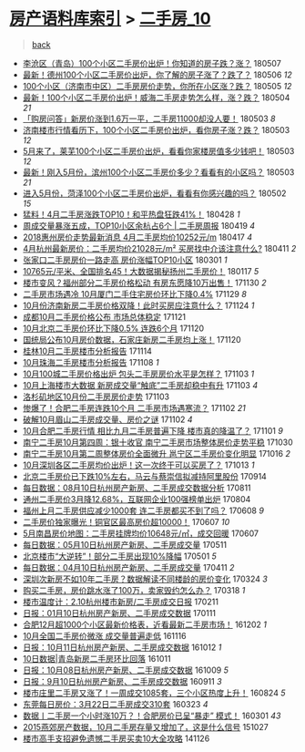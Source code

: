 [房产语料库索引](../../README.md)  > [二手房_10](二手房_10.md)
====
> [back](../README.md)

- [李沧区（青岛）100个小区二手房价出炉！你知道的房子跌？涨？](http://jkwz.applinzi.com/ittc/7100296179273434123.html#%E6%9D%8E%E6%B2%A7%E5%8C%BA%EF%BC%88%E9%9D%92%E5%B2%9B%EF%BC%89100%E4%B8%AA%E5%B0%8F%E5%8C%BA%E4%BA%8C%E6%89%8B%E6%88%BF%E4%BB%B7%E5%87%BA%E7%82%89%EF%BC%81%E4%BD%A0%E7%9F%A5%E9%81%93%E7%9A%84%E6%88%BF%E5%AD%90%E8%B7%8C%EF%BC%9F%E6%B6%A8%EF%BC%9F) 180507  
- [最新！德州100个小区二手房价出炉，你了解的房子涨了？跌了？](http://jkwz.applinzi.com/ittc/7100090387907740682.html#%E6%9C%80%E6%96%B0%EF%BC%81%E5%BE%B7%E5%B7%9E100%E4%B8%AA%E5%B0%8F%E5%8C%BA%E4%BA%8C%E6%89%8B%E6%88%BF%E4%BB%B7%E5%87%BA%E7%82%89%EF%BC%8C%E4%BD%A0%E4%BA%86%E8%A7%A3%E7%9A%84%E6%88%BF%E5%AD%90%E6%B6%A8%E4%BA%86%EF%BC%9F%E8%B7%8C%E4%BA%86%EF%BC%9F) 180506 *12* 
- [100个小区（济南市中区）二手房房价走势，你所在小区涨？跌？](http://jkwz.applinzi.com/ittc/7099742193084531718.html#100%E4%B8%AA%E5%B0%8F%E5%8C%BA%EF%BC%88%E6%B5%8E%E5%8D%97%E5%B8%82%E4%B8%AD%E5%8C%BA%EF%BC%89%E4%BA%8C%E6%89%8B%E6%88%BF%E6%88%BF%E4%BB%B7%E8%B5%B0%E5%8A%BF%EF%BC%8C%E4%BD%A0%E6%89%80%E5%9C%A8%E5%B0%8F%E5%8C%BA%E6%B6%A8%EF%BC%9F%E8%B7%8C%EF%BC%9F) 180505 *12* 
- [最新！100个小区二手房价出炉！威海二手房走势怎么样，涨？跌？](http://jkwz.applinzi.com/ittc/7099395728520774662.html#%E6%9C%80%E6%96%B0%EF%BC%81100%E4%B8%AA%E5%B0%8F%E5%8C%BA%E4%BA%8C%E6%89%8B%E6%88%BF%E4%BB%B7%E5%87%BA%E7%82%89%EF%BC%81%E5%A8%81%E6%B5%B7%E4%BA%8C%E6%89%8B%E6%88%BF%E8%B5%B0%E5%8A%BF%E6%80%8E%E4%B9%88%E6%A0%B7%EF%BC%8C%E6%B6%A8%EF%BC%9F%E8%B7%8C%EF%BC%9F) 180504 *21* 
- [「购房问答」新房价涨到1.6万一平，二手房11000却没人要！](http://jkwz.applinzi.com/ittc/7098966690027275271.html#%E3%80%8C%E8%B4%AD%E6%88%BF%E9%97%AE%E7%AD%94%E3%80%8D%E6%96%B0%E6%88%BF%E4%BB%B7%E6%B6%A8%E5%88%B01.6%E4%B8%87%E4%B8%80%E5%B9%B3%EF%BC%8C%E4%BA%8C%E6%89%8B%E6%88%BF11000%E5%8D%B4%E6%B2%A1%E4%BA%BA%E8%A6%81%EF%BC%81) 180503 *8* 
- [济南楼市行情看历下，100个小区二手房价出炉，看你房子涨？跌？](http://jkwz.applinzi.com/ittc/7098918458777666567.html#%E6%B5%8E%E5%8D%97%E6%A5%BC%E5%B8%82%E8%A1%8C%E6%83%85%E7%9C%8B%E5%8E%86%E4%B8%8B%EF%BC%8C100%E4%B8%AA%E5%B0%8F%E5%8C%BA%E4%BA%8C%E6%89%8B%E6%88%BF%E4%BB%B7%E5%87%BA%E7%82%89%EF%BC%8C%E7%9C%8B%E4%BD%A0%E6%88%BF%E5%AD%90%E6%B6%A8%EF%BC%9F%E8%B7%8C%EF%BC%9F) 180503 *12* 
- [5月来了，莱芜100个小区二手房价出炉，看看你家楼房值多少钱吧！](http://jkwz.applinzi.com/ittc/7098896015249900555.html#5%E6%9C%88%E6%9D%A5%E4%BA%86%EF%BC%8C%E8%8E%B1%E8%8A%9C100%E4%B8%AA%E5%B0%8F%E5%8C%BA%E4%BA%8C%E6%89%8B%E6%88%BF%E4%BB%B7%E5%87%BA%E7%82%89%EF%BC%8C%E7%9C%8B%E7%9C%8B%E4%BD%A0%E5%AE%B6%E6%A5%BC%E6%88%BF%E5%80%BC%E5%A4%9A%E5%B0%91%E9%92%B1%E5%90%A7%EF%BC%81) 180503 *12* 
- [最新！刚入5月份，滨州100个小区二手房价多少？看看有的小区吗？](http://jkwz.applinzi.com/ittc/7098824710265766923.html#%E6%9C%80%E6%96%B0%EF%BC%81%E5%88%9A%E5%85%A55%E6%9C%88%E4%BB%BD%EF%BC%8C%E6%BB%A8%E5%B7%9E100%E4%B8%AA%E5%B0%8F%E5%8C%BA%E4%BA%8C%E6%89%8B%E6%88%BF%E4%BB%B7%E5%A4%9A%E5%B0%91%EF%BC%9F%E7%9C%8B%E7%9C%8B%E6%9C%89%E7%9A%84%E5%B0%8F%E5%8C%BA%E5%90%97%EF%BC%9F) 180503 *21* 
- [进入5月份，菏泽100个小区二手房价出炉，看看有你感兴趣的吗？](http://jkwz.applinzi.com/ittc/7098640894951687178.html#%E8%BF%9B%E5%85%A55%E6%9C%88%E4%BB%BD%EF%BC%8C%E8%8F%8F%E6%B3%BD100%E4%B8%AA%E5%B0%8F%E5%8C%BA%E4%BA%8C%E6%89%8B%E6%88%BF%E4%BB%B7%E5%87%BA%E7%82%89%EF%BC%8C%E7%9C%8B%E7%9C%8B%E6%9C%89%E4%BD%A0%E6%84%9F%E5%85%B4%E8%B6%A3%E7%9A%84%E5%90%97%EF%BC%9F) 180502 *15* 
- [猛料！4月二手房涨跌TOP10！和平热盘狂跌41%！](http://jkwz.applinzi.com/ittc/7097083795633341456.html#%E7%8C%9B%E6%96%99%EF%BC%814%E6%9C%88%E4%BA%8C%E6%89%8B%E6%88%BF%E6%B6%A8%E8%B7%8CTOP10%EF%BC%81%E5%92%8C%E5%B9%B3%E7%83%AD%E7%9B%98%E7%8B%82%E8%B7%8C41%25%EF%BC%81) 180428 *1* 
- [周成交量暴涨五成，TOP10小区余杭占6个 | 二手房周报](http://jkwz.applinzi.com/ittc/7093606940683011082.html#%E5%91%A8%E6%88%90%E4%BA%A4%E9%87%8F%E6%9A%B4%E6%B6%A8%E4%BA%94%E6%88%90%EF%BC%8CTOP10%E5%B0%8F%E5%8C%BA%E4%BD%99%E6%9D%AD%E5%8D%A06%E4%B8%AA+%7C+%E4%BA%8C%E6%89%8B%E6%88%BF%E5%91%A8%E6%8A%A5) 180419 *4* 
- [2018惠州房价走势最新消息 4月二手房均价10252元/m](http://jkwz.applinzi.com/ittc/7092942079468766215.html#2018%E6%83%A0%E5%B7%9E%E6%88%BF%E4%BB%B7%E8%B5%B0%E5%8A%BF%E6%9C%80%E6%96%B0%E6%B6%88%E6%81%AF+4%E6%9C%88%E4%BA%8C%E6%89%8B%E6%88%BF%E5%9D%87%E4%BB%B710252%E5%85%83%2Fm) 180417 *4* 
- [4月杭州最新房价：二手房均价21028元/m² 买房找中介该注意什么?](http://jkwz.applinzi.com/ittc/7090674497269269514.html#4%E6%9C%88%E6%9D%AD%E5%B7%9E%E6%9C%80%E6%96%B0%E6%88%BF%E4%BB%B7%EF%BC%9A%E4%BA%8C%E6%89%8B%E6%88%BF%E5%9D%87%E4%BB%B721028%E5%85%83%2Fm%C2%B2+%E4%B9%B0%E6%88%BF%E6%89%BE%E4%B8%AD%E4%BB%8B%E8%AF%A5%E6%B3%A8%E6%84%8F%E4%BB%80%E4%B9%88%3F) 180411 *2* 
- [张家口二手房房价一路走高 房价涨幅TOP10小区](http://jkwz.applinzi.com/ittc/7075434346213540880.html#%E5%BC%A0%E5%AE%B6%E5%8F%A3%E4%BA%8C%E6%89%8B%E6%88%BF%E6%88%BF%E4%BB%B7%E4%B8%80%E8%B7%AF%E8%B5%B0%E9%AB%98+%E6%88%BF%E4%BB%B7%E6%B6%A8%E5%B9%85TOP10%E5%B0%8F%E5%8C%BA) 180301 *1* 
- [10765元/平米、全国排名45！大数据揭秘扬州二手房价！](http://jkwz.applinzi.com/ittc/7059506031694971910.html#10765%E5%85%83%2F%E5%B9%B3%E7%B1%B3%E3%80%81%E5%85%A8%E5%9B%BD%E6%8E%92%E5%90%8D45%EF%BC%81%E5%A4%A7%E6%95%B0%E6%8D%AE%E6%8F%AD%E7%A7%98%E6%89%AC%E5%B7%9E%E4%BA%8C%E6%89%8B%E6%88%BF%E4%BB%B7%EF%BC%81) 180117 *5* 
- [楼市变风？福州部分二手房价格松动 有房东愿降10万出售！](http://jkwz.applinzi.com/ittc/7041818553223742480.html#%E6%A5%BC%E5%B8%82%E5%8F%98%E9%A3%8E%EF%BC%9F%E7%A6%8F%E5%B7%9E%E9%83%A8%E5%88%86%E4%BA%8C%E6%89%8B%E6%88%BF%E4%BB%B7%E6%A0%BC%E6%9D%BE%E5%8A%A8+%E6%9C%89%E6%88%BF%E4%B8%9C%E6%84%BF%E9%99%8D10%E4%B8%87%E5%87%BA%E5%94%AE%EF%BC%81) 171130 *2* 
- [二手房市场遇冷 10月厦门二手住宅房价环比下降0.4%](http://jkwz.applinzi.com/ittc/7041304437228831760.html#%E4%BA%8C%E6%89%8B%E6%88%BF%E5%B8%82%E5%9C%BA%E9%81%87%E5%86%B7+10%E6%9C%88%E5%8E%A6%E9%97%A8%E4%BA%8C%E6%89%8B%E4%BD%8F%E5%AE%85%E6%88%BF%E4%BB%B7%E7%8E%AF%E6%AF%94%E4%B8%8B%E9%99%8D0.4%25) 171129 *8* 
- [10月份济南新房二手房价格双降！此时买房应注意什么？](http://jkwz.applinzi.com/ittc/7039451579508327440.html#10%E6%9C%88%E4%BB%BD%E6%B5%8E%E5%8D%97%E6%96%B0%E6%88%BF%E4%BA%8C%E6%89%8B%E6%88%BF%E4%BB%B7%E6%A0%BC%E5%8F%8C%E9%99%8D%EF%BC%81%E6%AD%A4%E6%97%B6%E4%B9%B0%E6%88%BF%E5%BA%94%E6%B3%A8%E6%84%8F%E4%BB%80%E4%B9%88%EF%BC%9F) 171124 *1* 
- [成都10月二手房价格公布 市场总体稳定](http://jkwz.applinzi.com/ittc/7038417562759595025.html#%E6%88%90%E9%83%BD10%E6%9C%88%E4%BA%8C%E6%89%8B%E6%88%BF%E4%BB%B7%E6%A0%BC%E5%85%AC%E5%B8%83+%E5%B8%82%E5%9C%BA%E6%80%BB%E4%BD%93%E7%A8%B3%E5%AE%9A) 171121  
- [10月北京二手房价环比下降0.5% 连跌6个月](http://jkwz.applinzi.com/ittc/7037992210061067281.html#10%E6%9C%88%E5%8C%97%E4%BA%AC%E4%BA%8C%E6%89%8B%E6%88%BF%E4%BB%B7%E7%8E%AF%E6%AF%94%E4%B8%8B%E9%99%8D0.5%25+%E8%BF%9E%E8%B7%8C6%E4%B8%AA%E6%9C%88) 171120  
- [国统局公布10月房价数据，石家庄新房二手房均上涨！](http://jkwz.applinzi.com/ittc/7037971159264527376.html#%E5%9B%BD%E7%BB%9F%E5%B1%80%E5%85%AC%E5%B8%8310%E6%9C%88%E6%88%BF%E4%BB%B7%E6%95%B0%E6%8D%AE%EF%BC%8C%E7%9F%B3%E5%AE%B6%E5%BA%84%E6%96%B0%E6%88%BF%E4%BA%8C%E6%89%8B%E6%88%BF%E5%9D%87%E4%B8%8A%E6%B6%A8%EF%BC%81) 171120  
- [桂林10月二手房楼市分析报告](http://jkwz.applinzi.com/ittc/7035864334981399568.html#%E6%A1%82%E6%9E%9710%E6%9C%88%E4%BA%8C%E6%89%8B%E6%88%BF%E6%A5%BC%E5%B8%82%E5%88%86%E6%9E%90%E6%8A%A5%E5%91%8A) 171114  
- [10月珠海二手房楼市分析报告](http://jkwz.applinzi.com/ittc/7033493498010010640.html#10%E6%9C%88%E7%8F%A0%E6%B5%B7%E4%BA%8C%E6%89%8B%E6%88%BF%E6%A5%BC%E5%B8%82%E5%88%86%E6%9E%90%E6%8A%A5%E5%91%8A) 171108 *1* 
- [10月100城二手房价格出炉 包头二手房房价水平是怎样？](http://jkwz.applinzi.com/ittc/7031765576492516368.html#10%E6%9C%88100%E5%9F%8E%E4%BA%8C%E6%89%8B%E6%88%BF%E4%BB%B7%E6%A0%BC%E5%87%BA%E7%82%89+%E5%8C%85%E5%A4%B4%E4%BA%8C%E6%89%8B%E6%88%BF%E6%88%BF%E4%BB%B7%E6%B0%B4%E5%B9%B3%E6%98%AF%E6%80%8E%E6%A0%B7%EF%BC%9F) 171103 *1* 
- [10月上海楼市大数据 新房成交量“触底”二手房却稳中有升](http://jkwz.applinzi.com/ittc/7031728250580108304.html#10%E6%9C%88%E4%B8%8A%E6%B5%B7%E6%A5%BC%E5%B8%82%E5%A4%A7%E6%95%B0%E6%8D%AE+%E6%96%B0%E6%88%BF%E6%88%90%E4%BA%A4%E9%87%8F%E2%80%9C%E8%A7%A6%E5%BA%95%E2%80%9D%E4%BA%8C%E6%89%8B%E6%88%BF%E5%8D%B4%E7%A8%B3%E4%B8%AD%E6%9C%89%E5%8D%87) 171103 *4* 
- [洛杉矶地区10月份二手房房价走势](http://jkwz.applinzi.com/ittc/7031627332408837136.html#%E6%B4%9B%E6%9D%89%E7%9F%B6%E5%9C%B0%E5%8C%BA10%E6%9C%88%E4%BB%BD%E4%BA%8C%E6%89%8B%E6%88%BF%E6%88%BF%E4%BB%B7%E8%B5%B0%E5%8A%BF) 171103  
- [惨爆了！合肥二手房连跌10个月 二手房市场遇寒流？](http://jkwz.applinzi.com/ittc/7031413700714562577.html#%E6%83%A8%E7%88%86%E4%BA%86%EF%BC%81%E5%90%88%E8%82%A5%E4%BA%8C%E6%89%8B%E6%88%BF%E8%BF%9E%E8%B7%8C10%E4%B8%AA%E6%9C%88+%E4%BA%8C%E6%89%8B%E6%88%BF%E5%B8%82%E5%9C%BA%E9%81%87%E5%AF%92%E6%B5%81%EF%BC%9F) 171102 *21* 
- [破解10月眉山二手房成交量、房价之谜](http://jkwz.applinzi.com/ittc/7031302773268808721.html#%E7%A0%B4%E8%A7%A310%E6%9C%88%E7%9C%89%E5%B1%B1%E4%BA%8C%E6%89%8B%E6%88%BF%E6%88%90%E4%BA%A4%E9%87%8F%E3%80%81%E6%88%BF%E4%BB%B7%E4%B9%8B%E8%B0%9C) 171102 *4* 
- [10月合肥二手房行情 相比九月二手房普遍下降 楼市真的降温了？](http://jkwz.applinzi.com/ittc/7031035069903406096.html#10%E6%9C%88%E5%90%88%E8%82%A5%E4%BA%8C%E6%89%8B%E6%88%BF%E8%A1%8C%E6%83%85+%E7%9B%B8%E6%AF%94%E4%B9%9D%E6%9C%88%E4%BA%8C%E6%89%8B%E6%88%BF%E6%99%AE%E9%81%8D%E4%B8%8B%E9%99%8D+%E6%A5%BC%E5%B8%82%E7%9C%9F%E7%9A%84%E9%99%8D%E6%B8%A9%E4%BA%86%EF%BC%9F) 171101 *9* 
- [南宁二手房10月第四周：银十收官 南宁二手房市场整体房价走势平稳](http://jkwz.applinzi.com/ittc/7030238453323793425.html#%E5%8D%97%E5%AE%81%E4%BA%8C%E6%89%8B%E6%88%BF10%E6%9C%88%E7%AC%AC%E5%9B%9B%E5%91%A8%EF%BC%9A%E9%93%B6%E5%8D%81%E6%94%B6%E5%AE%98+%E5%8D%97%E5%AE%81%E4%BA%8C%E6%89%8B%E6%88%BF%E5%B8%82%E5%9C%BA%E6%95%B4%E4%BD%93%E6%88%BF%E4%BB%B7%E8%B5%B0%E5%8A%BF%E5%B9%B3%E7%A8%B3) 171030  
- [南宁二手房10月第二周整体房价全面微升 邕宁区二手房价变化明显](http://jkwz.applinzi.com/ittc/7024999510957360144.html#%E5%8D%97%E5%AE%81%E4%BA%8C%E6%89%8B%E6%88%BF10%E6%9C%88%E7%AC%AC%E4%BA%8C%E5%91%A8%E6%95%B4%E4%BD%93%E6%88%BF%E4%BB%B7%E5%85%A8%E9%9D%A2%E5%BE%AE%E5%8D%87+%E9%82%95%E5%AE%81%E5%8C%BA%E4%BA%8C%E6%89%8B%E6%88%BF%E4%BB%B7%E5%8F%98%E5%8C%96%E6%98%8E%E6%98%BE) 171016 *2* 
- [10月深圳各区二手房均价出炉！这一次终于可以买房了？](http://jkwz.applinzi.com/ittc/7023960939731354640.html#10%E6%9C%88%E6%B7%B1%E5%9C%B3%E5%90%84%E5%8C%BA%E4%BA%8C%E6%89%8B%E6%88%BF%E5%9D%87%E4%BB%B7%E5%87%BA%E7%82%89%EF%BC%81%E8%BF%99%E4%B8%80%E6%AC%A1%E7%BB%88%E4%BA%8E%E5%8F%AF%E4%BB%A5%E4%B9%B0%E6%88%BF%E4%BA%86%EF%BC%9F) 171013 *1* 
- [北京二手房价已下跌10%左右，马云与蔡崇信拟减持阿里股份](http://jkwz.applinzi.com/ittc/7013192310161146640.html#%E5%8C%97%E4%BA%AC%E4%BA%8C%E6%89%8B%E6%88%BF%E4%BB%B7%E5%B7%B2%E4%B8%8B%E8%B7%8C10%25%E5%B7%A6%E5%8F%B3%EF%BC%8C%E9%A9%AC%E4%BA%91%E4%B8%8E%E8%94%A1%E5%B4%87%E4%BF%A1%E6%8B%9F%E5%87%8F%E6%8C%81%E9%98%BF%E9%87%8C%E8%82%A1%E4%BB%BD) 170914  
- [每日数据：08月10日杭州房产新房、二手房成交数据分析](http://jkwz.applinzi.com/ittc/7000347704738448401.html#%E6%AF%8F%E6%97%A5%E6%95%B0%E6%8D%AE%EF%BC%9A08%E6%9C%8810%E6%97%A5%E6%9D%AD%E5%B7%9E%E6%88%BF%E4%BA%A7%E6%96%B0%E6%88%BF%E3%80%81%E4%BA%8C%E6%89%8B%E6%88%BF%E6%88%90%E4%BA%A4%E6%95%B0%E6%8D%AE%E5%88%86%E6%9E%90) 170811  
- [通州二手房价3月降12.68%，互联网企业100强榜单出炉](http://jkwz.applinzi.com/ittc/6997982419318473744.html#%E9%80%9A%E5%B7%9E%E4%BA%8C%E6%89%8B%E6%88%BF%E4%BB%B73%E6%9C%88%E9%99%8D12.68%25%EF%BC%8C%E4%BA%92%E8%81%94%E7%BD%91%E4%BC%81%E4%B8%9A100%E5%BC%BA%E6%A6%9C%E5%8D%95%E5%87%BA%E7%82%89) 170804  
- [福州上月二手房供应减少1000套 连二手房都买不到了吗？](http://jkwz.applinzi.com/ittc/6976834716593292292.html#%E7%A6%8F%E5%B7%9E%E4%B8%8A%E6%9C%88%E4%BA%8C%E6%89%8B%E6%88%BF%E4%BE%9B%E5%BA%94%E5%87%8F%E5%B0%911000%E5%A5%97+%E8%BF%9E%E4%BA%8C%E6%89%8B%E6%88%BF%E9%83%BD%E4%B9%B0%E4%B8%8D%E5%88%B0%E4%BA%86%E5%90%97%EF%BC%9F) 170608 *9* 
- [二手房价独家曝光！铜官区最高房价超10000！](http://jkwz.applinzi.com/ittc/6976466119509410820.html#%E4%BA%8C%E6%89%8B%E6%88%BF%E4%BB%B7%E7%8B%AC%E5%AE%B6%E6%9B%9D%E5%85%89%EF%BC%81%E9%93%9C%E5%AE%98%E5%8C%BA%E6%9C%80%E9%AB%98%E6%88%BF%E4%BB%B7%E8%B6%8510000%EF%BC%81) 170607 *10* 
- [5月南昌房价地图：二手房挂牌均价10648元/㎡，成交回暖](http://jkwz.applinzi.com/ittc/6976353580716917765.html#5%E6%9C%88%E5%8D%97%E6%98%8C%E6%88%BF%E4%BB%B7%E5%9C%B0%E5%9B%BE%EF%BC%9A%E4%BA%8C%E6%89%8B%E6%88%BF%E6%8C%82%E7%89%8C%E5%9D%87%E4%BB%B710648%E5%85%83%2F%E3%8E%A1%EF%BC%8C%E6%88%90%E4%BA%A4%E5%9B%9E%E6%9A%96) 170607  
- [每日数据：05月10日杭州房产新房、二手房成交量](http://jkwz.applinzi.com/ittc/6966361789078963204.html#%E6%AF%8F%E6%97%A5%E6%95%B0%E6%8D%AE%EF%BC%9A05%E6%9C%8810%E6%97%A5%E6%9D%AD%E5%B7%9E%E6%88%BF%E4%BA%A7%E6%96%B0%E6%88%BF%E3%80%81%E4%BA%8C%E6%89%8B%E6%88%BF%E6%88%90%E4%BA%A4%E9%87%8F) 170511  
- [北京楼市“大逆转”！部分二手房出现10%降幅](http://jkwz.applinzi.com/ittc/6962781500360623108.html#%E5%8C%97%E4%BA%AC%E6%A5%BC%E5%B8%82%E2%80%9C%E5%A4%A7%E9%80%86%E8%BD%AC%E2%80%9D%EF%BC%81%E9%83%A8%E5%88%86%E4%BA%8C%E6%89%8B%E6%88%BF%E5%87%BA%E7%8E%B010%25%E9%99%8D%E5%B9%85) 170501 *5* 
- [每日数据：04月10日杭州房产新房、二手房成交量](http://jkwz.applinzi.com/ittc/6955207543923147781.html#%E6%AF%8F%E6%97%A5%E6%95%B0%E6%8D%AE%EF%BC%9A04%E6%9C%8810%E6%97%A5%E6%9D%AD%E5%B7%9E%E6%88%BF%E4%BA%A7%E6%96%B0%E6%88%BF%E3%80%81%E4%BA%8C%E6%89%8B%E6%88%BF%E6%88%90%E4%BA%A4%E9%87%8F) 170411 *2* 
- [深圳次新房不如10年二手房？数据解读不同楼龄的房价变化](http://jkwz.applinzi.com/ittc/6948621712332686340.html#%E6%B7%B1%E5%9C%B3%E6%AC%A1%E6%96%B0%E6%88%BF%E4%B8%8D%E5%A6%8210%E5%B9%B4%E4%BA%8C%E6%89%8B%E6%88%BF%EF%BC%9F%E6%95%B0%E6%8D%AE%E8%A7%A3%E8%AF%BB%E4%B8%8D%E5%90%8C%E6%A5%BC%E9%BE%84%E7%9A%84%E6%88%BF%E4%BB%B7%E5%8F%98%E5%8C%96) 170324 *3* 
- [购买二手房，房价跳水涨了100万，卖家毁约怎么办？](http://jkwz.applinzi.com/ittc/6946454883908715524.html#%E8%B4%AD%E4%B9%B0%E4%BA%8C%E6%89%8B%E6%88%BF%EF%BC%8C%E6%88%BF%E4%BB%B7%E8%B7%B3%E6%B0%B4%E6%B6%A8%E4%BA%86100%E4%B8%87%EF%BC%8C%E5%8D%96%E5%AE%B6%E6%AF%81%E7%BA%A6%E6%80%8E%E4%B9%88%E5%8A%9E%EF%BC%9F) 170318 *1* 
- [楼市温度计：2.10杭州楼市新房/二手房成交日报](http://jkwz.applinzi.com/ittc/6933317851913126917.html#%E6%A5%BC%E5%B8%82%E6%B8%A9%E5%BA%A6%E8%AE%A1%EF%BC%9A2.10%E6%9D%AD%E5%B7%9E%E6%A5%BC%E5%B8%82%E6%96%B0%E6%88%BF%2F%E4%BA%8C%E6%89%8B%E6%88%BF%E6%88%90%E4%BA%A4%E6%97%A5%E6%8A%A5) 170211  
- [日报：01月10日杭州房产新房、二手房成交数据](http://jkwz.applinzi.com/ittc/6921857625213109252.html#%E6%97%A5%E6%8A%A5%EF%BC%9A01%E6%9C%8810%E6%97%A5%E6%9D%AD%E5%B7%9E%E6%88%BF%E4%BA%A7%E6%96%B0%E6%88%BF%E3%80%81%E4%BA%8C%E6%89%8B%E6%88%BF%E6%88%90%E4%BA%A4%E6%95%B0%E6%8D%AE) 170111  
- [合肥12月超1000个小区最新价格表，近看最新二手房市场！](http://jkwz.applinzi.com/ittc/6906971013371134981.html#%E5%90%88%E8%82%A512%E6%9C%88%E8%B6%851000%E4%B8%AA%E5%B0%8F%E5%8C%BA%E6%9C%80%E6%96%B0%E4%BB%B7%E6%A0%BC%E8%A1%A8%EF%BC%8C%E8%BF%91%E7%9C%8B%E6%9C%80%E6%96%B0%E4%BA%8C%E6%89%8B%E6%88%BF%E5%B8%82%E5%9C%BA%EF%BC%81) 161202 *1* 
- [10月全国二手房价微涨 成交量普遍走低](http://jkwz.applinzi.com/ittc/6901031397178737668.html#10%E6%9C%88%E5%85%A8%E5%9B%BD%E4%BA%8C%E6%89%8B%E6%88%BF%E4%BB%B7%E5%BE%AE%E6%B6%A8+%E6%88%90%E4%BA%A4%E9%87%8F%E6%99%AE%E9%81%8D%E8%B5%B0%E4%BD%8E) 161116  
- [日报：10月11日杭州房产新房、二手房成交数据](http://jkwz.applinzi.com/ittc/6888032439737254917.html#%E6%97%A5%E6%8A%A5%EF%BC%9A10%E6%9C%8811%E6%97%A5%E6%9D%AD%E5%B7%9E%E6%88%BF%E4%BA%A7%E6%96%B0%E6%88%BF%E3%80%81%E4%BA%8C%E6%89%8B%E6%88%BF%E6%88%90%E4%BA%A4%E6%95%B0%E6%8D%AE) 161012 *1* 
- [10日数据|青岛新房二手房环比回落](http://jkwz.applinzi.com/ittc/6887652686995915781.html#10%E6%97%A5%E6%95%B0%E6%8D%AE%7C%E9%9D%92%E5%B2%9B%E6%96%B0%E6%88%BF%E4%BA%8C%E6%89%8B%E6%88%BF%E7%8E%AF%E6%AF%94%E5%9B%9E%E8%90%BD) 161011  
- [日报：10月08日杭州房产新房、二手房成交数据](http://jkwz.applinzi.com/ittc/6886916225472398340.html#%E6%97%A5%E6%8A%A5%EF%BC%9A10%E6%9C%8808%E6%97%A5%E6%9D%AD%E5%B7%9E%E6%88%BF%E4%BA%A7%E6%96%B0%E6%88%BF%E3%80%81%E4%BA%8C%E6%89%8B%E6%88%BF%E6%88%90%E4%BA%A4%E6%95%B0%E6%8D%AE) 161009 *5* 
- [日报：9月10日杭州房产新房、二手房成交数据](http://jkwz.applinzi.com/ittc/6876527877746590725.html#%E6%97%A5%E6%8A%A5%EF%BC%9A9%E6%9C%8810%E6%97%A5%E6%9D%AD%E5%B7%9E%E6%88%BF%E4%BA%A7%E6%96%B0%E6%88%BF%E3%80%81%E4%BA%8C%E6%89%8B%E6%88%BF%E6%88%90%E4%BA%A4%E6%95%B0%E6%8D%AE) 160911 *3* 
- [楼市庄里二手房又涨了！一周成交1085套，三个小区热度上升！](http://jkwz.applinzi.com/ittc/6869879697957192708.html#%E6%A5%BC%E5%B8%82%E5%BA%84%E9%87%8C%E4%BA%8C%E6%89%8B%E6%88%BF%E5%8F%88%E6%B6%A8%E4%BA%86%EF%BC%81%E4%B8%80%E5%91%A8%E6%88%90%E4%BA%A41085%E5%A5%97%EF%BC%8C%E4%B8%89%E4%B8%AA%E5%B0%8F%E5%8C%BA%E7%83%AD%E5%BA%A6%E4%B8%8A%E5%8D%87%EF%BC%81) 160824 *5* 
- [东莞每日房价：3月22日二手房成交310套](http://jkwz.applinzi.com/ittc/6812712425350497284.html#%E4%B8%9C%E8%8E%9E%E6%AF%8F%E6%97%A5%E6%88%BF%E4%BB%B7%EF%BC%9A3%E6%9C%8822%E6%97%A5%E4%BA%8C%E6%89%8B%E6%88%BF%E6%88%90%E4%BA%A4310%E5%A5%97) 160323 *4* 
- [数据丨二手房一个小时涨10万？！合肥房价已呈“暴走” 模式！](http://jkwz.applinzi.com/ittc/6804655342629684228.html#%E6%95%B0%E6%8D%AE%E4%B8%A8%E4%BA%8C%E6%89%8B%E6%88%BF%E4%B8%80%E4%B8%AA%E5%B0%8F%E6%97%B6%E6%B6%A810%E4%B8%87%EF%BC%9F%EF%BC%81%E5%90%88%E8%82%A5%E6%88%BF%E4%BB%B7%E5%B7%B2%E5%91%88%E2%80%9C%E6%9A%B4%E8%B5%B0%E2%80%9D+%E6%A8%A1%E5%BC%8F%EF%BC%81) 160301 *43* 
- [2015燕郊房产数据，10月二手房存量又增加了，这是什么信号](http://jkwz.applinzi.com/ittc/6757844093943481348.html#2015%E7%87%95%E9%83%8A%E6%88%BF%E4%BA%A7%E6%95%B0%E6%8D%AE%EF%BC%8C10%E6%9C%88%E4%BA%8C%E6%89%8B%E6%88%BF%E5%AD%98%E9%87%8F%E5%8F%88%E5%A2%9E%E5%8A%A0%E4%BA%86%EF%BC%8C%E8%BF%99%E6%98%AF%E4%BB%80%E4%B9%88%E4%BF%A1%E5%8F%B7) 151027  
- [楼市高手支招避免遗憾二手房买卖10大全攻略](http://jkwz.applinzi.com/ittc/547650611378370232.html#%E6%A5%BC%E5%B8%82%E9%AB%98%E6%89%8B%E6%94%AF%E6%8B%9B%E9%81%BF%E5%85%8D%E9%81%97%E6%86%BE%E4%BA%8C%E6%89%8B%E6%88%BF%E4%B9%B0%E5%8D%9610%E5%A4%A7%E5%85%A8%E6%94%BB%E7%95%A5) 141126  
